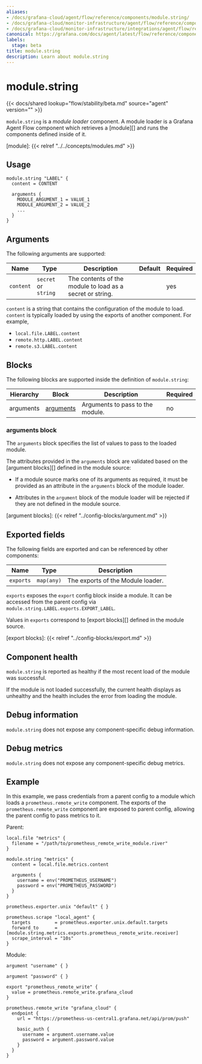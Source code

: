 ```yaml
---
aliases:
- /docs/grafana-cloud/agent/flow/reference/components/module.string/
- /docs/grafana-cloud/monitor-infrastructure/agent/flow/reference/components/module.string/
- /docs/grafana-cloud/monitor-infrastructure/integrations/agent/flow/reference/components/module.string/
canonical: https://grafana.com/docs/agent/latest/flow/reference/components/module.string/
labels:
  stage: beta
title: module.string
description: Learn about module.string
---
```


# module.string

{{< docs/shared lookup="flow/stability/beta.md" source="agent" version="<AGENT VERSION>" >}}

`module.string` is a *module loader* component. A module loader is a Grafana Agent Flow
component which retrieves a [module][] and runs the components defined inside of it.

[module]: {{< relref "../../concepts/modules.md" >}}

## Usage

```river
module.string "LABEL" {
  content = CONTENT

  arguments {
    MODULE_ARGUMENT_1 = VALUE_1
    MODULE_ARGUMENT_2 = VALUE_2
    ...
  }
}
```

## Arguments

The following arguments are supported:

Name | Type | Description | Default | Required
---- | ---- | ----------- | ------- | --------
`content`   | `secret` or `string` | The contents of the module to load as a secret or string. | | yes

`content` is a string that contains the configuration of the module to load.
`content` is typically loaded by using the exports of another component. For example,

- `local.file.LABEL.content`
- `remote.http.LABEL.content`
- `remote.s3.LABEL.content`

## Blocks

The following blocks are supported inside the definition of `module.string`:

Hierarchy        | Block      | Description | Required
---------------- | ---------- | ----------- | --------
arguments | [arguments][] | Arguments to pass to the module. | no

[arguments]: #arguments-block

### arguments block

The `arguments` block specifies the list of values to pass to the loaded
module.

The attributes provided in the `arguments` block are validated based on the
[argument blocks][] defined in the module source:

* If a module source marks one of its arguments as required, it must be
  provided as an attribute in the `arguments` block of the module loader.

* Attributes in the `argument` block of the module loader will be rejected if
  they are not defined in the module source.

[argument blocks]: {{< relref "../config-blocks/argument.md" >}}

## Exported fields

The following fields are exported and can be referenced by other components:

Name | Type | Description
---- | ---- | -----------
`exports` | `map(any)` | The exports of the Module loader.

`exports` exposes the `export` config block inside a module. It can be accessed
from the parent config via `module.string.LABEL.exports.EXPORT_LABEL`.

Values in `exports` correspond to [export blocks][] defined in the module
source.

[export blocks]: {{< relref "../config-blocks/export.md" >}}

## Component health

`module.string` is reported as healthy if the most recent load of the module was
successful.

If the module is not loaded successfully, the current health displays as
unhealthy and the health includes the error from loading the module.

## Debug information

`module.string` does not expose any component-specific debug information.

## Debug metrics

`module.string` does not expose any component-specific debug metrics.

## Example

In this example, we pass credentials from a parent config to a module which loads
a `prometheus.remote_write` component. The exports of the
`prometheus.remote_write` component are exposed to parent config, allowing
the parent config to pass metrics to it.

Parent:

```river
local.file "metrics" {
  filename = "/path/to/prometheus_remote_write_module.river"
}

module.string "metrics" {
  content = local.file.metrics.content

  arguments {
    username = env("PROMETHEUS_USERNAME")
    password = env("PROMETHEUS_PASSWORD")
  }
}

prometheus.exporter.unix "default" { }

prometheus.scrape "local_agent" {
  targets         = prometheus.exporter.unix.default.targets
  forward_to      = [module.string.metrics.exports.prometheus_remote_write.receiver]
  scrape_interval = "10s"
}
```

Module:

```river
argument "username" { }

argument "password" { }

export "prometheus_remote_write" {
  value = prometheus.remote_write.grafana_cloud
}

prometheus.remote_write "grafana_cloud" {
  endpoint {
    url = "https://prometheus-us-central1.grafana.net/api/prom/push"

    basic_auth {
      username = argument.username.value
      password = argument.password.value
    }
  }
}
```
